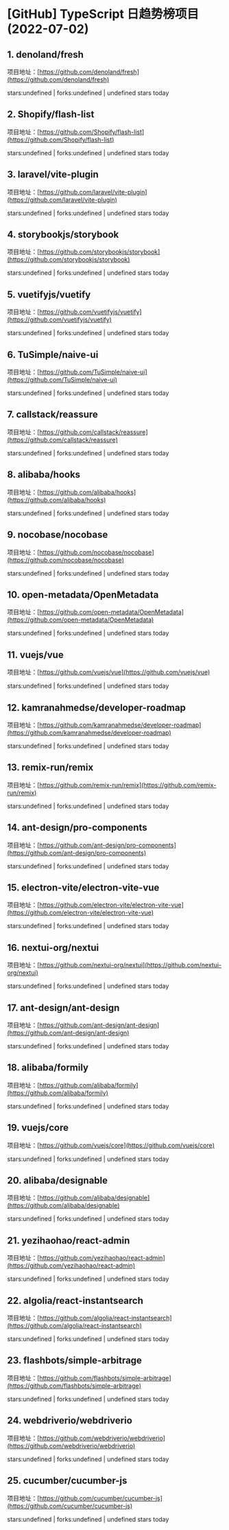 # [GitHub] TypeScript 日趋势榜项目(2022-07-02)

## 1. denoland/fresh 

项目地址：[https://github.com/denoland/fresh](https://github.com/denoland/fresh)

stars:undefined | forks:undefined | undefined stars today 



## 2. Shopify/flash-list 

项目地址：[https://github.com/Shopify/flash-list](https://github.com/Shopify/flash-list)

stars:undefined | forks:undefined | undefined stars today 



## 3. laravel/vite-plugin 

项目地址：[https://github.com/laravel/vite-plugin](https://github.com/laravel/vite-plugin)

stars:undefined | forks:undefined | undefined stars today 



## 4. storybookjs/storybook 

项目地址：[https://github.com/storybookjs/storybook](https://github.com/storybookjs/storybook)

stars:undefined | forks:undefined | undefined stars today 



## 5. vuetifyjs/vuetify 

项目地址：[https://github.com/vuetifyjs/vuetify](https://github.com/vuetifyjs/vuetify)

stars:undefined | forks:undefined | undefined stars today 



## 6. TuSimple/naive-ui 

项目地址：[https://github.com/TuSimple/naive-ui](https://github.com/TuSimple/naive-ui)

stars:undefined | forks:undefined | undefined stars today 



## 7. callstack/reassure 

项目地址：[https://github.com/callstack/reassure](https://github.com/callstack/reassure)

stars:undefined | forks:undefined | undefined stars today 



## 8. alibaba/hooks 

项目地址：[https://github.com/alibaba/hooks](https://github.com/alibaba/hooks)

stars:undefined | forks:undefined | undefined stars today 



## 9. nocobase/nocobase 

项目地址：[https://github.com/nocobase/nocobase](https://github.com/nocobase/nocobase)

stars:undefined | forks:undefined | undefined stars today 



## 10. open-metadata/OpenMetadata 

项目地址：[https://github.com/open-metadata/OpenMetadata](https://github.com/open-metadata/OpenMetadata)

stars:undefined | forks:undefined | undefined stars today 



## 11. vuejs/vue 

项目地址：[https://github.com/vuejs/vue](https://github.com/vuejs/vue)

stars:undefined | forks:undefined | undefined stars today 



## 12. kamranahmedse/developer-roadmap 

项目地址：[https://github.com/kamranahmedse/developer-roadmap](https://github.com/kamranahmedse/developer-roadmap)

stars:undefined | forks:undefined | undefined stars today 



## 13. remix-run/remix 

项目地址：[https://github.com/remix-run/remix](https://github.com/remix-run/remix)

stars:undefined | forks:undefined | undefined stars today 



## 14. ant-design/pro-components 

项目地址：[https://github.com/ant-design/pro-components](https://github.com/ant-design/pro-components)

stars:undefined | forks:undefined | undefined stars today 



## 15. electron-vite/electron-vite-vue 

项目地址：[https://github.com/electron-vite/electron-vite-vue](https://github.com/electron-vite/electron-vite-vue)

stars:undefined | forks:undefined | undefined stars today 



## 16. nextui-org/nextui 

项目地址：[https://github.com/nextui-org/nextui](https://github.com/nextui-org/nextui)

stars:undefined | forks:undefined | undefined stars today 



## 17. ant-design/ant-design 

项目地址：[https://github.com/ant-design/ant-design](https://github.com/ant-design/ant-design)

stars:undefined | forks:undefined | undefined stars today 



## 18. alibaba/formily 

项目地址：[https://github.com/alibaba/formily](https://github.com/alibaba/formily)

stars:undefined | forks:undefined | undefined stars today 



## 19. vuejs/core 

项目地址：[https://github.com/vuejs/core](https://github.com/vuejs/core)

stars:undefined | forks:undefined | undefined stars today 



## 20. alibaba/designable 

项目地址：[https://github.com/alibaba/designable](https://github.com/alibaba/designable)

stars:undefined | forks:undefined | undefined stars today 



## 21. yezihaohao/react-admin 

项目地址：[https://github.com/yezihaohao/react-admin](https://github.com/yezihaohao/react-admin)

stars:undefined | forks:undefined | undefined stars today 



## 22. algolia/react-instantsearch 

项目地址：[https://github.com/algolia/react-instantsearch](https://github.com/algolia/react-instantsearch)

stars:undefined | forks:undefined | undefined stars today 



## 23. flashbots/simple-arbitrage 

项目地址：[https://github.com/flashbots/simple-arbitrage](https://github.com/flashbots/simple-arbitrage)

stars:undefined | forks:undefined | undefined stars today 



## 24. webdriverio/webdriverio 

项目地址：[https://github.com/webdriverio/webdriverio](https://github.com/webdriverio/webdriverio)

stars:undefined | forks:undefined | undefined stars today 



## 25. cucumber/cucumber-js 

项目地址：[https://github.com/cucumber/cucumber-js](https://github.com/cucumber/cucumber-js)

stars:undefined | forks:undefined | undefined stars today 



